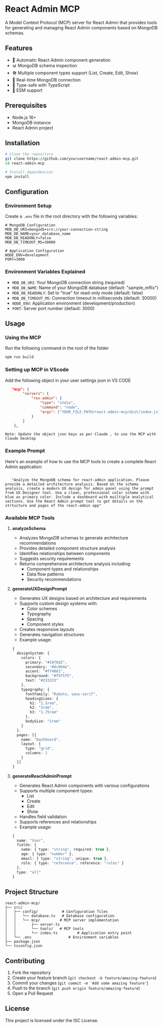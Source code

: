 # React Admin MCP

A Model Context Protocol (MCP) server for React Admin that provides tools for generating and managing React Admin components based on MongoDB schemas.

## Features

- 🔄 Automatic React Admin component generation
- 📊 MongoDB schema inspection
- 🛠️ Multiple component types support (List, Create, Edit, Show)
- 🔌 Real-time MongoDB connection
- 🎯 Type-safe with TypeScript
- 🚀 ESM support

## Prerequisites

- Node.js 16+
- MongoDB instance
- React Admin project

## Installation

```bash
# Clone the repository
git clone https://github.com/yourusername/react-admin-mcp.git
cd react-admin-mcp

# Install dependencies
npm install
```

## Configuration

### Environment Setup

Create a `.env` file in the root directory with the following variables:

```env
# MongoDB Configuration
MDB_DB_URI=mongodb+srv://your-connection-string
MDB_DB_NAME=your_database_name
MDB_DB_READONLY=false
MDB_DB_TIMEOUT_MS=30000

# Application Configuration
NODE_ENV=development
PORT=3000 
```

### Environment Variables Explained

- `MDB_DB_URI`: Your MongoDB connection string (required)
- `MDB_DB_NAME`: Name of your MongoDB database (default: "sample_mflix")
- `MDB_DB_READONLY`: Set to "true" for read-only mode (default: false)
- `MDB_DB_TIMEOUT_MS`: Connection timeout in milliseconds (default: 30000)
- `NODE_ENV`: Application environment (development/production)
- `PORT`: Server port number (default: 3000)

## Usage

### Using the MCP 

Run the following command in the root of the  folder 
```bash
npm run build
```

### Setting up MCP in VScode

Add the following object in your user settings json in VS CODE 

```json
   "mcp": {
        "servers": {
            "rex-admin": {
                "type": "stdio",
                "command": "node",
                "args": ["YOUR_FILE_PATH/react-admin-mcp/dist/index.js"]
            }
        }
    },
```

 `Note: Update the object json keys as per Claude , to use the MCP with Claude Desktop ` 

 
### Example Prompt

Here's an example of how to use the MCP tools to create a complete React Admin application:

```text

   "Analyze the MongoDB schema for react-admin application. Please provide a detailed architecture analysis. Based on the schema analysis, create a modern UX design for admin panel using the prompt from UX Designer tool. Use a clean, professional color scheme with blue as primary color. Include a dashboard with muiltiple analytical sections. Use the React Admin prompt tool to get details on the strtucture and pages of the react-admin app"
```

### Available MCP Tools

1. **analyzeSchema**
   - Analyzes MongoDB schemas to generate architecture recommendations
   - Provides detailed component structure analysis
   - Identifies relationships between components
   - Suggests security requirements
   - Returns comprehensive architecture analysis including:
     - Component types and relationships
     - Data flow patterns
     - Security recommendations

2. **generateUXDesignPrompt**
   - Generates UX designs based on architecture and requirements
   - Supports custom design systems with:
     - Color schemes
     - Typography
     - Spacing
     - Component styles
   - Creates responsive layouts
   - Generates navigation structures
   - Example usage:
   ```typescript
   {
     designSystem: {
       colors: {
         primary: "#1976d2",
         secondary: "#dc004e",
         accent: "#ff4081",
         background: "#f5f5f5",
         text: "#333333"
       },
       typography: {
         fontFamily: "Roboto, sans-serif",
         headingSizes: {
           h1: "2.5rem",
           h2: "2rem",
           h3: "1.75rem"
         },
         bodySize: "1rem"
       }
     },
     pages: [{
       name: "Dashboard",
       layout: {
         type: "grid",
         columns: 2
       }
     }]
   }
   ```

3. **generateReactAdminPrompt**
   - Generates React Admin components with various configurations
   - Supports multiple component types:
     - List
     - Create
     - Edit
     - Show
   - Handles field validation
   - Supports references and relationships
   - Example usage:
   ```typescript
   {
     name: "User",
     fields: {
       name: { type: "string", required: true },
       age: { type: "number" },
       email: { type: "string", unique: true },
       role: { type: "reference", reference: "roles" }
     },
     type: "all"
   }
   ```

## Project Structure

```
react-admin-mcp/
├── src/
│   ├── config/           # Configuration files
│   │   └── database.ts   # Database configuration
│   │   └── mcp/         # MCP server implementation
│   │       ├── server.ts
│   │       └── tools/   # MCP tools
│   │       └── index.ts         # Application entry point
│   └── .env                 # Environment variables
├── package.json
└── tsconfig.json
```

## Contributing

1. Fork the repository
2. Create your feature branch (`git checkout -b feature/amazing-feature`)
3. Commit your changes (`git commit -m 'Add some amazing feature'`)
4. Push to the branch (`git push origin feature/amazing-feature`)
5. Open a Pull Request

## License

This project is licensed under the ISC License.